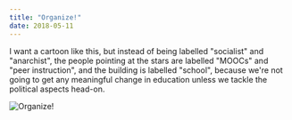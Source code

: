 ```yaml
---
title: "Organize!"
date: 2018-05-11
---
```


I want a cartoon like this,
but instead of being labelled "socialist" and "anarchist",
the people pointing at the stars are labelled "MOOCs" and "peer instruction",
and the building is labelled "school",
because we're not going to get any meaningful change in education
unless we tackle the political aspects head-on.

<img alt="Organize!" src="@root/files/2018/05/organize.jpg" class="centered">
